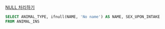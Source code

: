 [NULL 처리하기](https://school.programmers.co.kr/learn/courses/30/lessons/59410)

```sql
SELECT ANIMAL_TYPE, ifnull(NAME, 'No name') AS NAME, SEX_UPON_INTAKE
FROM ANIMAL_INS
```
